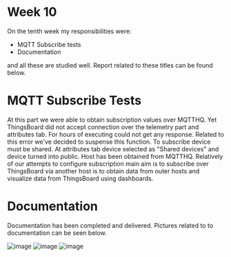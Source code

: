 # Week 10

On the tenth week my responsibilities were:
- MQTT Subscribe tests
- Documentation

and all these are studied well. Report related to these titles can be found below.


# MQTT Subscribe Tests
At this part we were able to obtain subscription values over MQTTHQ. Yet ThingsBoard did not accept connection over the telemetry part and attributes tab. 
For hours of executing could not get any response. Related to this error we've decided to suspense this function. To subscribe device must be shared. At attributes tab device selected as "Shared devices" and device turned into public.
Host has been obtained from MQTTHQ. Relatively of our attempts to configure subscription main aim is to subscribe over ThingsBoard via another host is to obtain data from outer hosts and visualize data from ThingsBoard using dashboards. 




# Documentation
Documentation has been completed and delivered. Pictures related to to documentation can be seen below.

![image](https://github.com/mnyilmaz/Embedded-Linux/assets/68549106/9c0a4c8b-67e3-407a-ac41-ddf01fbc1a7d)
![image](https://github.com/mnyilmaz/Embedded-Linux/assets/68549106/60db833f-4f1a-4943-8e29-ce686443f385)
![image](https://github.com/mnyilmaz/Embedded-Linux/assets/68549106/0b9fdd6d-9eb7-4137-b0ad-db3bb5e4880d)
